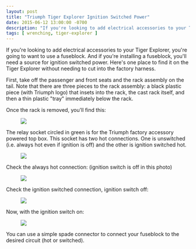 ```yaml
---
layout: post
title: "Triumph Tiger Explorer Ignition Switched Power"
date: 2015-06-12 13:00:00 -0700
description: "If you're looking to add electrical accessories to your Tiger Explorer, you're going to want to use a fuseblock. And if you're installing a fuseblock, you'll need a source for ignition switched power. Here's one place to find it on the Tiger Explorer without needing to cut into the factory harness."
tags: [ wrenching, tiger-explorer ]
---
```


<p class="intro"><span class="dropcap">I</span>f you're looking to add electrical accessories to your Tiger Explorer, you're going to want to use a fuseblock. And if you're installing a fuseblock, you'll need a source for ignition switched power. Here's one place to find it on the Tiger Explorer without needing to cut into the factory harness.</p>

First, take off the passenger and front seats and the rack assembly on the tail. Note that there are three pieces to the rack assembly: a black plastic piece (with Triumph logo) that insets into the rack, the cast rack itself, and then a thin plastic "tray" immediately below the rack.

Once the rack is removed, you'll find this:

<figure><a href="http://tbolt.smugmug.com/photos/i-z2LMVfF/0/O/i-z2LMVfF.jpg"><img src="http://tbolt.smugmug.com/photos/i-z2LMVfF/0/M/i-z2LMVfF-M.jpg"/></a></figure>

The relay socket circled in green is for the Triumph factory accessory powered top box. This socket has two hot connections. One is unswitched (i.e. always hot even if ignition is off) and the other is ignition switched hot.

<figure><a href="http://tbolt.smugmug.com/photos/i-TLcLNJt/0/O/i-TLcLNJt.jpg"><img src="http://tbolt.smugmug.com/photos/i-TLcLNJt/0/M/i-TLcLNJt-M.jpg"/></a></figure>

Check the always hot connection: (ignition switch is off in this photo)

<figure><a href="http://tbolt.smugmug.com/photos/i-JM7pxGK/0/O/i-JM7pxGK.jpg"><img src="http://tbolt.smugmug.com/photos/i-JM7pxGK/0/M/i-JM7pxGK-M.jpg"/></a></figure>

Check the ignition switched connection, ignition switch off:

<figure><a href="http://tbolt.smugmug.com/photos/i-nn8Dwxn/0/O/i-nn8Dwxn.jpg"><img src="http://tbolt.smugmug.com/photos/i-nn8Dwxn/0/M/i-nn8Dwxn-M.jpg"/></a></figure>

Now, with the ignition switch on:

<figure><a href="http://tbolt.smugmug.com/photos/i-zNCks2C/0/O/i-zNCks2C.jpg"><img src="http://tbolt.smugmug.com/photos/i-zNCks2C/0/M/i-zNCks2C-M.jpg"/></a></figure>

You can use a simple spade connector to connect your fuseblock to the desired circuit (hot or switched).
